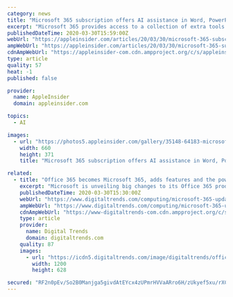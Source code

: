 ```yaml
---
category: news
title: "Microsoft 365 subscription offers AI assistance in Word, PowerPoint"
excerpt: "Microsoft 365 provides access to a collection of extra tools on top of what is currently offered as part of Office 365. The new elements largely aim to provide AI-based assistance to customers, as well as other extra features. For writers, Microsoft Editor will tell users how to improve their text by changing grammar and proposing structural ..."
publishedDateTime: 2020-03-30T15:59:00Z
webUrl: "https://appleinsider.com/articles/20/03/30/microsoft-365-subscription-offers-ai-assistance-in-word-powerpoint"
ampWebUrl: "https://appleinsider.com/articles/20/03/30/microsoft-365-subscription-offers-ai-assistance-in-word-powerpoint/amp/"
cdnAmpWebUrl: "https://appleinsider-com.cdn.ampproject.org/c/s/appleinsider.com/articles/20/03/30/microsoft-365-subscription-offers-ai-assistance-in-word-powerpoint/amp/"
type: article
quality: 57
heat: -1
published: false

provider:
  name: AppleInsider
  domain: appleinsider.com

topics:
  - AI

images:
  - url: "https://photos5.appleinsider.com/gallery/35148-64183-microsoft-word-editor-l.jpg"
    width: 660
    height: 371
    title: "Microsoft 365 subscription offers AI assistance in Word, PowerPoint"

related:
  - title: "Office 365 becomes Microsoft 365, adds features and the power of AI"
    excerpt: "Microsoft is unveiling big changes to its Office 365 product, the company said Monday, starting with a name change: Office 365 is now Microsoft 365, a change meant to signify to consumers that more of Microsoft is coming in the subscription service, such as tech support and the power of AI. The company is using AI to create new tools ..."
    publishedDateTime: 2020-03-30T15:30:00Z
    webUrl: "https://www.digitaltrends.com/computing/microsoft-365-update-2020/"
    ampWebUrl: "https://www.digitaltrends.com/computing/microsoft-365-update-2020/?amp"
    cdnAmpWebUrl: "https://www-digitaltrends-com.cdn.ampproject.org/c/s/www.digitaltrends.com/computing/microsoft-365-update-2020/?amp"
    type: article
    provider:
      name: Digital Trends
      domain: digitaltrends.com
    quality: 87
    images:
      - url: "https://icdn5.digitaltrends.com/image/digitaltrends/office-app-android-featured-image-1200x630-c-ar1.91.jpg"
        width: 1200
        height: 628

secured: "RF2n0pEv/So2B0Manjga5givdAtEYcx4zUPmrHVVaARro6H/zUkyef5xu/rXCHRU3wW23D71at2Yp2/tHvqq0g8tCcFf8Y/6U4YD7Tq4JumnIlKi5BA9ikbZrDLTu1yk9/ie7tFctdwhjXVWYq0wwCfvt1a2u/kmuQmGF6scpH+b4nhY36NGSLyJJ7Fxcji+0PEi+AxU1NO1Weux63tGLcnYWgBh4lsE0IHzx8v75nkJZ7rDrby7lwMlirgNy3czhyTpjvPyXPCfkhTwkAfgOuYDi5Y+VZoJ1cJA0RNyd5kje43/Q/paG9dOk5YGqCfY0GSISmVtvLrqgQdGhxrAg2FWV3wq4AaRiHkCJnCe1XLMR07NzE7sj31pk8H5Sg+UOVZCPK7T29jbExzT66DZSWPwteVxiI8qzyZ3TawpSS5e5LwPZ/E0Gfmws0tNFfNuSkYjOdSXyT/cipuOZsPbB9a21Of/sjZLSwnVmXGuYw8=;UcUsm95QMtZGo2kDu/kInw=="
---
```


